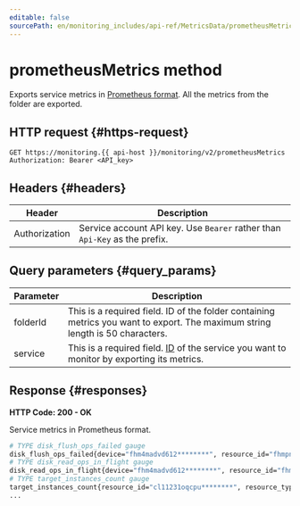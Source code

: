 ```yaml
---
editable: false
sourcePath: en/monitoring_includes/api-ref/MetricsData/prometheusMetrics.md
---
```


# prometheusMetrics method
Exports service metrics in [Prometheus format](https://prometheus.io/docs/instrumenting/exposition_formats/). All the metrics from the folder are exported.

## HTTP request {#https-request}
```
GET https://monitoring.{{ api-host }}/monitoring/v2/prometheusMetrics
Authorization: Bearer <API_key>
```

## Headers {#headers}
Header | Description
--- | ---
Authorization | Service account API key. Use `Bearer` rather than `Api-Key` as the prefix.

## Query parameters {#query_params}

Parameter | Description
--- | ---
folderId | This is a required field. ID of the folder containing metrics you want to export. The maximum string length is 50 characters.
service | This is a required field. [ID](../../operations/metric/prometheusExport.md) of the service you want to monitor by exporting its metrics.

## Response {#responses}
**HTTP Code: 200 - OK**

Service metrics in Prometheus format.

```bash
# TYPE disk_flush_ops_failed gauge
disk_flush_ops_failed{device="fhm4madvd612********", resource_id="fhmpnl2v1rsj********", resource_type="vm"} 0.0
# TYPE disk_read_ops_in_flight gauge
disk_read_ops_in_flight{device="fhm4madvd612********", resource_id="fhmpnl2v1rsj********", resource_type="vm"} 0.0
# TYPE target_instances_count gauge
target_instances_count{resource_id="cl11231oqcpu********", resource_type="instance_group"} 1.0
...
```

